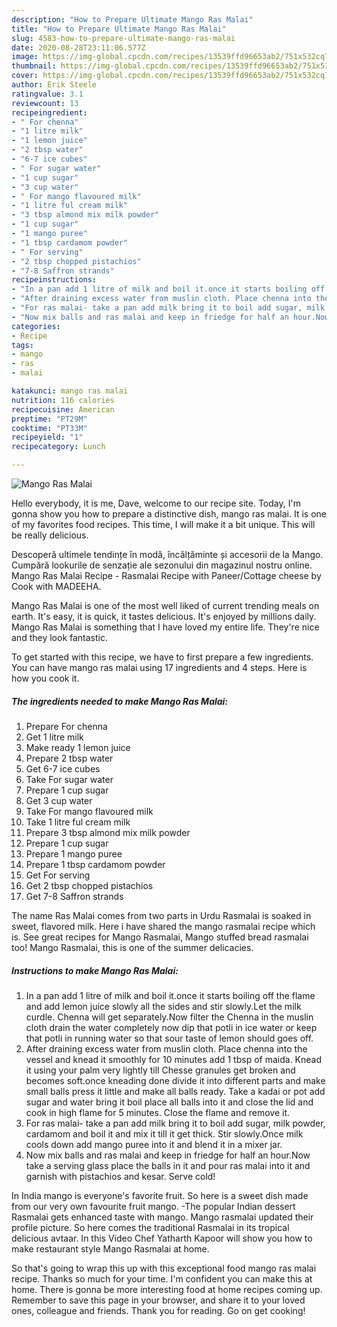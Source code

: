 ```yaml
---
description: "How to Prepare Ultimate Mango Ras Malai"
title: "How to Prepare Ultimate Mango Ras Malai"
slug: 4583-how-to-prepare-ultimate-mango-ras-malai
date: 2020-08-28T23:11:06.577Z
image: https://img-global.cpcdn.com/recipes/13539ffd96653ab2/751x532cq70/mango-ras-malai-recipe-main-photo.jpg
thumbnail: https://img-global.cpcdn.com/recipes/13539ffd96653ab2/751x532cq70/mango-ras-malai-recipe-main-photo.jpg
cover: https://img-global.cpcdn.com/recipes/13539ffd96653ab2/751x532cq70/mango-ras-malai-recipe-main-photo.jpg
author: Erik Steele
ratingvalue: 3.1
reviewcount: 13
recipeingredient:
- " For chenna"
- "1 litre milk"
- "1 lemon juice"
- "2 tbsp water"
- "6-7 ice cubes"
- " For sugar water"
- "1 cup sugar"
- "3 cup water"
- " For mango flavoured milk"
- "1 litre ful cream milk"
- "3 tbsp almond mix milk powder"
- "1 cup sugar"
- "1 mango puree"
- "1 tbsp cardamom powder"
- " For serving"
- "2 tbsp chopped pistachios"
- "7-8 Saffron strands"
recipeinstructions:
- "In a pan add 1 litre of milk and boil it.once it starts boiling off the flame and add lemon juice slowly all the sides and stir slowly.Let the milk curdle. Chenna will get separately.Now filter the Chenna in the muslin cloth drain the water completely now dip that potli in ice water or keep that potli in running water so that sour taste of lemon should goes off."
- "After draining excess water from muslin cloth. Place chenna into the vessel and knead it smoothly for 10 minutes add 1 tbsp of maida. Knead it using your palm very lightly till Chesse granules get broken and becomes soft.once kneading done divide it into different parts and make small balls press it little and make all balls ready. Take a kadai or pot add sugar and water bring it boil place all balls into it and close the lid and cook in high flame for 5 minutes. Close the flame and remove it."
- "For ras malai- take a pan add milk bring it to boil add sugar, milk powder, cardamom and boil it and mix it till it get thick. Stir slowly.Once milk cools down add mango puree into it and blend it in a mixer jar."
- "Now mix balls and ras malai and keep in friedge for half an hour.Now take a serving glass place the balls in it and pour ras malai into it and garnish with pistachios and kesar. Serve cold!"
categories:
- Recipe
tags:
- mango
- ras
- malai

katakunci: mango ras malai 
nutrition: 116 calories
recipecuisine: American
preptime: "PT29M"
cooktime: "PT33M"
recipeyield: "1"
recipecategory: Lunch

---
```



![Mango Ras Malai](https://img-global.cpcdn.com/recipes/13539ffd96653ab2/751x532cq70/mango-ras-malai-recipe-main-photo.jpg)

Hello everybody, it is me, Dave, welcome to our recipe site. Today, I'm gonna show you how to prepare a distinctive dish, mango ras malai. It is one of my favorites food recipes. This time, I will make it a bit unique. This will be really delicious.

Descoperă ultimele tendințe în modă, încălțăminte și accesorii de la Mango. Cumpără lookurile de senzație ale sezonului din magazinul nostru online. Mango Ras Malai Recipe - Rasmalai Recipe with Paneer/Cottage cheese by Cook with MADEEHA.

Mango Ras Malai is one of the most well liked of current trending meals on earth. It's easy, it is quick, it tastes delicious. It's enjoyed by millions daily. Mango Ras Malai is something that I have loved my entire life. They're nice and they look fantastic.


To get started with this recipe, we have to first prepare a few ingredients. You can have mango ras malai using 17 ingredients and 4 steps. Here is how you cook it.

<!--inarticleads1-->

##### The ingredients needed to make Mango Ras Malai:

1. Prepare  For chenna
1. Get 1 litre milk
1. Make ready 1 lemon juice
1. Prepare 2 tbsp water
1. Get 6-7 ice cubes
1. Take  For sugar water
1. Prepare 1 cup sugar
1. Get 3 cup water
1. Take  For mango flavoured milk
1. Take 1 litre ful cream milk
1. Prepare 3 tbsp almond mix milk powder
1. Prepare 1 cup sugar
1. Prepare 1 mango puree
1. Prepare 1 tbsp cardamom powder
1. Get  For serving
1. Get 2 tbsp chopped pistachios
1. Get 7-8 Saffron strands


The name Ras Malai comes from two parts in Urdu Rasmalai is soaked in sweet, flavored milk. Here i have shared the mango rasmalai recipe which is. See great recipes for Mango Rasmalai, Mango stuffed bread rasmalai too! Mango Rasmalai, this is one of the summer delicacies. 

<!--inarticleads2-->

##### Instructions to make Mango Ras Malai:

1. In a pan add 1 litre of milk and boil it.once it starts boiling off the flame and add lemon juice slowly all the sides and stir slowly.Let the milk curdle. Chenna will get separately.Now filter the Chenna in the muslin cloth drain the water completely now dip that potli in ice water or keep that potli in running water so that sour taste of lemon should goes off.
1. After draining excess water from muslin cloth. Place chenna into the vessel and knead it smoothly for 10 minutes add 1 tbsp of maida. Knead it using your palm very lightly till Chesse granules get broken and becomes soft.once kneading done divide it into different parts and make small balls press it little and make all balls ready. Take a kadai or pot add sugar and water bring it boil place all balls into it and close the lid and cook in high flame for 5 minutes. Close the flame and remove it.
1. For ras malai- take a pan add milk bring it to boil add sugar, milk powder, cardamom and boil it and mix it till it get thick. Stir slowly.Once milk cools down add mango puree into it and blend it in a mixer jar.
1. Now mix balls and ras malai and keep in friedge for half an hour.Now take a serving glass place the balls in it and pour ras malai into it and garnish with pistachios and kesar. Serve cold!


In India mango is everyone&#39;s favorite fruit. So here is a sweet dish made from our very own favourite fruit mango. -The popular Indian dessert Rasmalai gets enhanced taste with mango. Mango rasmalai updated their profile picture. So here comes the traditional Rasmalai in its tropical delicious avtaar. In this Video Chef Yatharth Kapoor will show you how to make restaurant style Mango Rasmalai at home. 

So that's going to wrap this up with this exceptional food mango ras malai recipe. Thanks so much for your time. I'm confident you can make this at home. There is gonna be more interesting food at home recipes coming up. Remember to save this page in your browser, and share it to your loved ones, colleague and friends. Thank you for reading. Go on get cooking!
